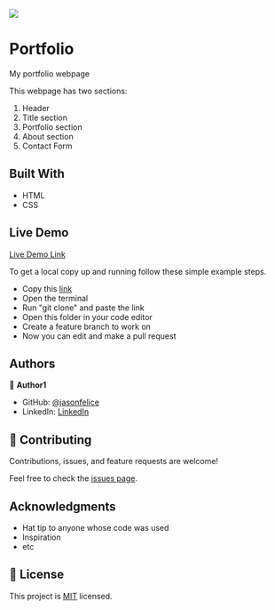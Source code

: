![](https://img.shields.io/badge/Microverse-blueviolet)

# Portfolio

My portfolio webpage

This webpage has two sections:
1. Header
2. Title section
3. Portfolio section
4. About section
5. Contact Form

## Built With

- HTML
- CSS

## Live Demo
[Live Demo Link](https://htmlpreview.github.io/?https://github.com/jasonfelice/portfolio/blob/main/index.html)

To get a local copy up and running follow these simple example steps.
- Copy this [link](https://github.com/jasonfelice/portfolio)
- Open the terminal
- Run "git clone" and paste the link
- Open this folder in your code editor
- Create a feature branch to work on
- Now you can edit and make a pull request



## Authors

👤 **Author1**

- GitHub: [@jasonfelice](https://github.com/jasonfelice)
- LinkedIn: [LinkedIn](https://www.linkedin.com/in/jason-felice-11a5a622b/)

## 🤝 Contributing

Contributions, issues, and feature requests are welcome!

Feel free to check the [issues page](../../issues/).

## Acknowledgments

- Hat tip to anyone whose code was used
- Inspiration
- etc

## 📝 License

This project is [MIT](./MIT.md) licensed.
